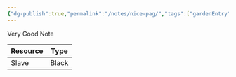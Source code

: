 ```yaml
---
{"dg-publish":true,"permalink":"/notes/nice-pag/","tags":["gardenEntry"]}
---
```


Very Good Note


| Resource | Type  |
| -------- | ----- |
| Slave    | Black |

